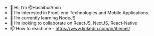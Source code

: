 - 👋 Hi, I’m @HashibulAmin
- 👀 I’m interested in Front-end Technologies and Mobile Applications.
- 🌱 I’m currently learning NodeJS
- 💞️ I’m looking to collaborate on ReactJS, NextJS, React-Native
- 📫 How to reach me - https://www.linkedin.com/in/ihemel/
